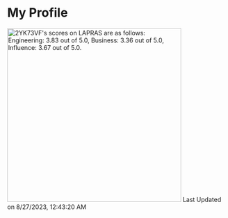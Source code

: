 # My Profile

<!--START_SECTION:lapras-card-->
<p ><a href="https://lapras.com/public/2YK73VF" target="_blank" rel="noopener noreferrer"><img alt="2YK73VF's scores on LAPRAS are as follows: Engineering: 3.83 out of 5.0, Business: 3.36 out of 5.0, Influence: 3.67 out of 5.0." src="https://lapras-card-generator.vercel.app/api/svg?e=3.83&b=3.36&i=3.67&b1=%23020E27&b2=%230E5593&i1=%23004736&i2=%2300bf8f&l=en" width="400" ></a>  
Last Updated on 8/27/2023, 12:43:20 AM</p>
<!--END_SECTION:lapras-card-->
